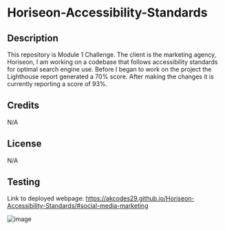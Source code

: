 # Horiseon-Accessibility-Standards

## Description
This repository is Module 1 Challenge. The client is the marketing agency, Horiseon, I am working on a codebase that follows accessibility standards for optimal search engine use. Before I began to work on the project the Lighthouse report generated a 70% score. After making the changes it is currently reporting a score of 93%.

## Credits

N/A

## License

N/A

## Testing

Link to deployed webpage: https://akcodes29.github.io/Horiseon-Accessibility-Standards/#social-media-marketing

![image](https://github.com/akcodes29/Horiseon-Accessibility-Standards/assets/136099415/e4f955ef-a984-405a-a18c-8b1124f66470)
